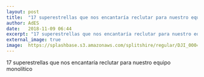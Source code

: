 ```yaml
---
layout: post
title:  "17 superestrellas que nos encantaría reclutar para nuestro equipo monolítico"
author: AdES
date:   2018-11-09 06:44
excerpt: "17 superestrellas que nos encantaría reclutar para nuestro equipo monolítico"
external_image: true
image:  https://splashbase.s3.amazonaws.com/splitshire/regular/DJI_0004-2-384x253.jpg
---
```

17 superestrellas que nos encantaría reclutar para nuestro equipo monolítico